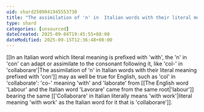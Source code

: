 ```yaml
---
uid: shard2509041945553730
title: "The assimilation of 'n' in  Italian words with their literal meaning prefixed with 'con' may as well be true for English, such as 'col' in 'collaborate'"
type: shard
categories: [unsourced]
dateCreated: 2025-09-04T19:45:55+08:00
dateModified: 2025-09-15T12:36:48+08:00
---
```

[[In an Italian word which literal meaning is prefixed with 'with', the 'n' in 'con' can adapt or assimilate to the consonant following it, like 'col-' in 'collaborare'|The assimilation of 'n' in  Italian words with their literal meaning prefixed with 'con']] may as well be true for English, such as 'col' in 'collaborate': 'co-' meaning 'with' and 'laborate' from [[The English word 'Labour' and the Italian word 'Lavorare' came from the same root|'labour']] bearing the same [['Collaborare' in Italian literally means 'with work'|literal meaning 'with work' as the Italian word for it that is 'collaborare']].


